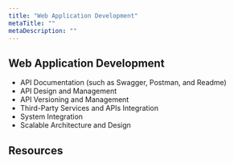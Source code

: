 ```yaml
---
title: "Web Application Development"
metaTitle: ""
metaDescription: ""
---
```


## Web Application Development

- API Documentation (such as Swagger, Postman, and Readme)
- API Design and Management
- API Versioning and Management
- Third-Party Services and APIs Integration
- System Integration
- Scalable Architecture and Design

## Resources
